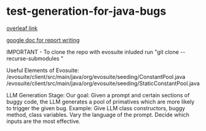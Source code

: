 # test-generation-for-java-bugs
<a href="https://www.overleaf.com/2191371249vgcfbvwmsjjm#43a6b4">overleaf link</a>

<a href="https://docs.google.com/document/d/1uU3Bp8pwQZExNjGHyE2-xOD5MTNClOOtMoObcaRfoT4/edit?usp=sharing">google doc for report writing</a>

IMPORTANT - To clone the repo with evosuite inluded run "git clone --recurse-submodules <repo-url>"

Useful Elements of Evosuite:
/evosuite/client/src/main/java/org/evosuite/seeding/ConstantPool.java 
/evosuite/client/src/main/java/org/evosuite/seeding/StaticConstantPool.java


LLM Generation Stage:
Our goal: Given a prompt and certain sections of buggy code, the LLM generates a pool of primatives which are more likely to trigger the given bug. 
Example: Give LLM class constructors, buggy method, class variables. Vary the language of the prompt. Decide which inputs are the most effective. 
